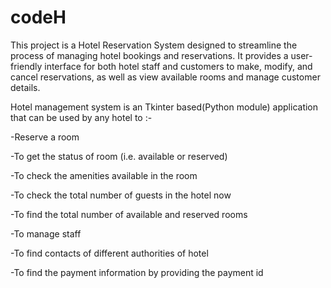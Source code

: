 # codeH
This project is a Hotel Reservation System designed to streamline the process of managing hotel bookings and reservations.
It provides a user-friendly interface for both hotel staff and customers to make, modify, and cancel reservations, as well as view available rooms and manage customer details.


Hotel management system is an Tkinter based(Python module) application that can be used by any hotel to :-

-Reserve a room

-To get the status of room (i.e. available or reserved)

-To check the amenities available in the room

-To check the total number of guests in the hotel now

-To find the total number of available and reserved rooms

-To manage staff

-To find contacts of different authorities of hotel

-To find the payment information by providing the payment id

